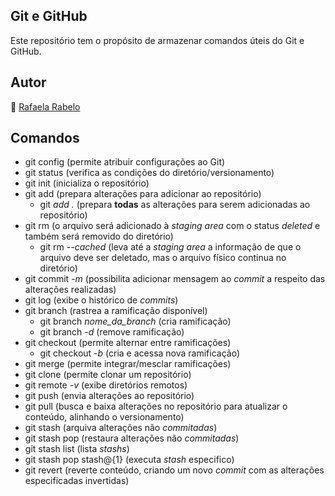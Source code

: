 ## Git e GitHub
Este repositório tem o propósito de armazenar comandos úteis do Git e GitHub.

## Autor
👻 [Rafaela Rabelo](https://linkedin.com/in/rafaelarsouza)

## Comandos
- git config (permite atribuir configurações ao Git)
- git status (verifica as condições do diretório/versionamento)
- git init (inicializa o repositório)
- git add (prepara alterações para adicionar ao repositório)
  - git *add  .* (prepara **todas** as alterações para serem adicionadas ao repositório)
- git rm (o arquivo será adicionado à  *staging area*  com o status  *deleted*  e também será removido do diretório)
  - git rm  *--cached* (leva até a  *staging area*  a informação de que o arquivo deve ser deletado, mas o arquivo físico continua no diretório)
- git commit  *-m* (possibilita adicionar mensagem ao  *commit*  a respeito das alterações realizadas)
- git log (exibe o histórico de  *commits*)
- git branch (rastrea a ramificação disponível)
  - git branch  *nome_da_branch* (cria ramificação)
  - git branch  *-d* (remove ramificação)
- git checkout (permite alternar entre ramificações)
  - git checkout  *-b* (cria e acessa nova ramificação)
- git merge (permite integrar/mesclar ramificações)
- git clone (permite clonar um repositório)
- git remote  *-v* (exibe diretórios remotos)
- git push (envia alterações ao repositório)
- git pull (busca e baixa alterações no repositório para atualizar o conteúdo, alinhando o versionamento)
- git stash (arquiva alterações não *commitadas*)
- git stash pop (restaura alterações não *commitadas*)
- git stash list (lista *stashs*)
- git stash pop stash@{1} (executa *stash* especifico)
- git revert (reverte conteúdo, criando um novo *commit* com as alterações especificadas invertidas)
